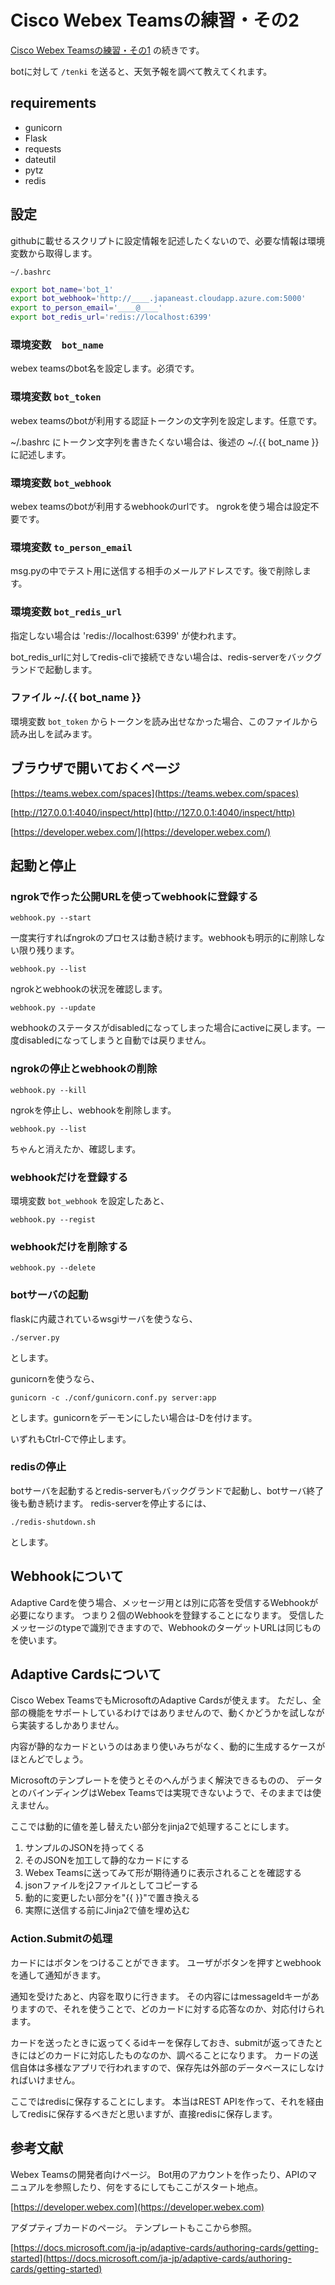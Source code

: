 <!-- markdownlint-disable MD001 MD034 -->

# Cisco Webex Teamsの練習・その2

[Cisco Webex Teamsの練習・その1](https://github.com/takamitsu-iida/webex-teams-practice-1) の続きです。

botに対して `/tenki` を送ると、天気予報を調べて教えてくれます。

## requirements

- gunicorn
- Flask
- requests
- dateutil
- pytz
- redis

## 設定

githubに載せるスクリプトに設定情報を記述したくないので、必要な情報は環境変数から取得します。

`~/.bashrc`

```bash
export bot_name='bot_1'
export bot_webhook='http://____.japaneast.cloudapp.azure.com:5000'
export to_person_email='____@____'
export bot_redis_url='redis://localhost:6399'
```

### 環境変数　`bot_name`

webex teamsのbot名を設定します。必須です。

### 環境変数 `bot_token`

webex teamsのbotが利用する認証トークンの文字列を設定します。任意です。

~/.bashrc にトークン文字列を書きたくない場合は、後述の ~/.{{ bot_name }} に記述します。

### 環境変数 `bot_webhook`

webex teamsのbotが利用するwebhookのurlです。
ngrokを使う場合は設定不要です。

### 環境変数 `to_person_email`

msg.pyの中でテスト用に送信する相手のメールアドレスです。後で削除します。

### 環境変数 `bot_redis_url`

指定しない場合は 'redis://localhost:6399' が使われます。

bot_redis_urlに対してredis-cliで接続できない場合は、redis-serverをバックグランドで起動します。

### ファイル ~/.{{ bot_name }}

環境変数 `bot_token` からトークンを読み出せなかった場合、このファイルから読み出しを試みます。

## ブラウザで開いておくページ

[https://teams.webex.com/spaces](https://teams.webex.com/spaces)

[http://127.0.0.1:4040/inspect/http](http://127.0.0.1:4040/inspect/http)

[https://developer.webex.com/](https://developer.webex.com/)

## 起動と停止

### ngrokで作った公開URLを使ってwebhookに登録する

`webhook.py --start`

一度実行すればngrokのプロセスは動き続けます。webhookも明示的に削除しない限り残ります。

`webhook.py --list`

ngrokとwebhookの状況を確認します。

`webhook.py --update`

webhookのステータスがdisabledになってしまった場合にactiveに戻します。一度disabledになってしまうと自動では戻りません。

### ngrokの停止とwebhookの削除

`webhook.py --kill`

ngrokを停止し、webhookを削除します。

`webhook.py --list`

ちゃんと消えたか、確認します。

### webhookだけを登録する

環境変数 `bot_webhook` を設定したあと、

`webhook.py --regist`

### webhookだけを削除する

`webhook.py --delete`

### botサーバの起動

flaskに内蔵されているwsgiサーバを使うなら、

`./server.py`

とします。

gunicornを使うなら、

`gunicorn -c ./conf/gunicorn.conf.py server:app`

とします。gunicornをデーモンにしたい場合は-Dを付けます。

いずれもCtrl-Cで停止します。

### redisの停止

botサーバを起動するとredis-serverもバックグランドで起動し、botサーバ終了後も動き続けます。
redis-serverを停止するには、

`./redis-shutdown.sh`

とします。

## Webhookについて

Adaptive Cardを使う場合、メッセージ用とは別に応答を受信するWebhookが必要になります。
つまり２個のWebhookを登録することになります。
受信したメッセージのtypeで識別できますので、WebhookのターゲットURLは同じものを使います。

## Adaptive Cardsについて

Cisco Webex TeamsでもMicrosoftのAdaptive Cardsが使えます。
ただし、全部の機能をサポートしているわけではありませんので、動くかどうかを試しながら実装するしかありません。

内容が静的なカードというのはあまり使いみちがなく、動的に生成するケースがほとんどでしょう。

Microsoftのテンプレートを使うとそのへんがうまく解決できるものの、
データとのバインディングはWebex Teamsでは実現できないようで、そのままでは使えません。

ここでは動的に値を差し替えたい部分をjinja2で処理することにします。

1. サンプルのJSONを持ってくる
1. そのJSONを加工して静的なカードにする
1. Webex Teamsに送ってみて形が期待通りに表示されることを確認する
1. jsonファイルをj2ファイルとしてコピーする
1. 動的に変更したい部分を"{{ }}"で置き換える
1. 実際に送信する前にJinja2で値を埋め込む

### Action.Submitの処理

カードにはボタンをつけることができます。
ユーザがボタンを押すとwebhookを通して通知がきます。

通知を受けたあと、内容を取りに行きます。
その内容にはmessageIdキーがありますので、それを使うことで、どのカードに対する応答なのか、対応付けられます。

カードを送ったときに返ってくるidキーを保存しておき、submitが返ってきたときにはどのカードに対応したものなのか、調べることになります。
カードの送信自体は多様なアプリで行われますので、保存先は外部のデータベースにしなければいけません。

ここではredisに保存することにします。
本当はREST APIを作って、それを経由してredisに保存するべきだと思いますが、直接redisに保存します。

## 参考文献

Webex Teamsの開発者向けページ。
Bot用のアカウントを作ったり、APIのマニュアルを参照したり、何をするにしてもここがスタート地点。

[https://developer.webex.com](https://developer.webex.com)

アダプティブカードのページ。
テンプレートもここから参照。

[https://docs.microsoft.com/ja-jp/adaptive-cards/authoring-cards/getting-started](https://docs.microsoft.com/ja-jp/adaptive-cards/authoring-cards/getting-started)
